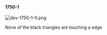 #### 1750-1
![dev-1750-1-0.png](https://github.com/lil-lab/nlvr/raw/master/nlvr/dev/images/3/dev-1750-1-0.png "dev-1750-1-0.png")

None of the black triangles are touching a edge